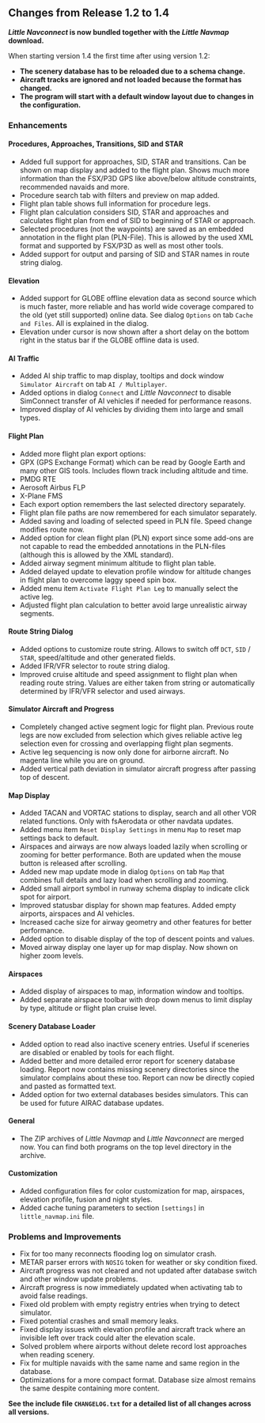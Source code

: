 ## Changes from Release 1.2 to 1.4

**_Little Navconnect_ is now bundled together with the _Little Navmap_ download.**

When starting version 1.4 the first time after using version 1.2:

* **The scenery database has to be reloaded due to a schema change.**
* **Aircraft tracks are ignored and not loaded because the format has changed.**
* **The program will start with a default window layout due to changes in the configuration.**

### Enhancements

#### Procedures, Approaches, Transitions, SID and STAR

* Added full support for approaches, SID, STAR and transitions. Can be shown on map display and added to the flight plan. Shows much more information than the FSX/P3D GPS like above/below altitude constraints, recommended navaids and more.
* Procedure search tab with filters and preview on map added.
* Flight plan table shows full information for procedure legs.
* Flight plan calculation considers SID, STAR and approaches and calculates flight plan from end of SID to beginning of STAR or approach.
* Selected procedures (not the waypoints) are saved as an embedded annotation in the flight plan (PLN-File). This is allowed by the used XML format and supported by FSX/P3D as well as most other tools.
* Added support for output and parsing of SID and STAR names in route string dialog.

#### Elevation

* Added support for GLOBE offline elevation data as second source which is much faster, more reliable and has world wide coverage compared to the old (yet still supported) online data. See dialog `Options` on tab `Cache and Files`. All is explained in the dialog.
* Elevation under cursor is now shown after a short delay on the bottom right in the status bar if the GLOBE offline data is used.

#### AI Traffic

* Added AI ship traffic to map display, tooltips and dock window `Simulator Aircraft` on tab `AI / Multiplayer`.
* Added options in dialog `Connect` and _Little Navconnect_ to disable SimConnect transfer of AI vehicles if needed for performance reasons.
* Improved display of AI vehicles by dividing them into large and small types.

#### Flight Plan

* Added more flight plan export options:
 * GPX (GPS Exchange Format) which can be read by Google Earth and many other GIS tools. Includes flown track including altitude and time.
 * PMDG RTE
 * Aerosoft Airbus FLP
 * X-Plane FMS
* Each export option remembers the last selected directory separately.
* Flight plan file paths are now remembered for each simulator separately.
* Added saving and loading of selected speed in PLN file. Speed change modifies route now.
* Added option for clean flight plan (PLN) export since some add-ons are not capable to read the embedded annotations in the PLN-files (although this is allowed by the XML standard).
* Added airway segment minimum altitude to flight plan table.
* Added delayed update to elevation profile window for altitude changes in flight plan to overcome laggy speed spin box.
* Added menu item `Activate Flight Plan Leg` to manually select the active leg.
* Adjusted flight plan calculation to better avoid large unrealistic airway segments.

#### Route String Dialog

* Added options to customize route string. Allows to switch off `DCT`, `SID` / `STAR`, speed/altitude and other generated fields.
* Added IFR/VFR selector to route string dialog.
* Improved cruise altitude and speed assignment to flight plan when reading route string. Values are either taken from string or automatically determined by IFR/VFR selector and used airways.

#### Simulator Aircraft and Progress

* Completely changed active segment logic for flight plan. Previous route legs are now excluded from selection which gives reliable active leg selection even for crossing and overlapping flight plan segments.
* Active leg sequencing is now only done for airborne aircraft. No magenta line while you are on ground.
* Added vertical path deviation in simulator aircraft progress after passing top of descent.

#### Map Display

* Added TACAN and VORTAC stations to display, search and all other VOR related functions. Only with fsAerodata or other navdata updates.
* Added menu item `Reset Display Settings` in menu `Map` to reset map settings back to default.
* Airspaces and airways are now always loaded lazily when scrolling or zooming for better performance. Both are updated when the mouse button is released after scrolling.
* Added new map update mode in dialog `Options` on tab `Map` that combines full details and lazy load when scrolling and zooming.
* Added small airport symbol in runway schema display to indicate click spot for airport.
* Improved statusbar display for shown map features. Added empty airports, airspaces and AI vehicles.
* Increased cache size for airway geometry and other features for better performance.
* Added option to disable display of the top of descent points and values.
* Moved airway display one layer up for map display. Now shown on higher zoom levels.

#### Airspaces

* Added display of airspaces to map, information window and tooltips.
* Added separate airspace toolbar with drop down menus to limit display by type, altitude or flight plan cruise level.

#### Scenery Database Loader

* Added option to read also inactive scenery entries. Useful if sceneries are disabled or enabled by tools for each flight.
* Added better and more detailed error report for scenery database loading. Report now contains missing scenery directories since the simulator complains about these too. Report can now be directly copied and pasted as formatted text.
* Added option for two external databases besides simulators. This can be used for future AIRAC database updates.

#### General

* The ZIP archives of _Little Navmap_ and _Little Navconnect_ are merged now. You can find both programs on the top level directory in the archive.

#### Customization

* Added configuration files for color customization for map, airspaces, elevation profile, fusion and night styles.
* Added cache tuning parameters to section `[settings]` in  `little_navmap.ini` file.

### Problems and Improvements

* Fix for too many reconnects flooding log on simulator crash.
* METAR parser errors with `NOSIG` token for weather or sky condition fixed.
* Aircraft progress was not cleared and not updated after database switch and other window update problems.
* Aircraft progress is now immediately updated when activating tab to avoid false readings.
* Fixed old problem with empty registry entries when trying to detect simulator.
* Fixed potential crashes and small memory leaks.
* Fixed display issues with elevation profile and aircraft track where an invisible left over track could alter the elevation scale.
* Solved problem where airports without delete record lost approaches when reading scenery.
* Fix for multiple navaids with the same name and same region in the database.
* Optimizations for a more compact format. Database size almost remains the same despite containing more content.

**See the include file `CHANGELOG.txt` for a detailed list of all changes across all versions.**

